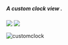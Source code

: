 
##### A custom clock view .

![](https://img.shields.io/badge/QQ-771407650-green.svg) ![](https://img.shields.io/badge/email-ah_zjm@163.com-blue.svg)

![customclock](http://upload-images.jianshu.io/upload_images/1948083-00ebfe8e350ee5dc.gif?imageMogr2/auto-orient/strip%7CimageView2/2/w/400)